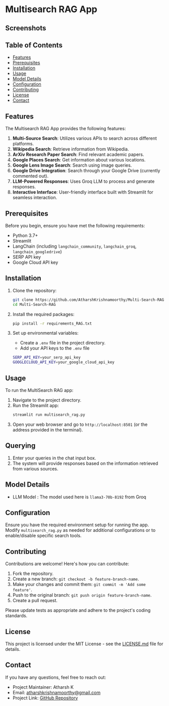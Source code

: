 # Multisearch RAG App

## Screenshots



## Table of Contents
- [Features](#features)
- [Prerequisites](#prerequisites)
- [Installation](#installation)
- [Usage](#usage)
- [Model Details](#model-details)
- [Configuration](#configuration)
- [Contributing](#contributing)
- [License](#license)
- [Contact](#contact)

## Features
The Multisearch RAG App provides the following features:
1. **Multi-Source Search**: Utilizes various APIs to search across different platforms.
2. **Wikipedia Search**: Retrieve information from Wikipedia.
3. **ArXiv Research Paper Search**: Find relevant academic papers.
4. **Google Places Search**: Get information about various locations.
5. **Google Lens Image Search**: Search using image queries.
6. **Google Drive Integration**: Search through your Google Drive (currently commented out).
7. **LLM-Powered Responses**: Uses Groq LLM to process and generate responses.
8. **Interactive Interface**: User-friendly interface built with Streamlit for seamless interaction.

## Prerequisites
Before you begin, ensure you have met the following requirements:
- Python 3.7+
- Streamlit
- LangChain (including `langchain_community`, `langchain_groq`, `langchain_googledrive`)
- SERP API key
- Google Cloud API key

## Installation
1. Clone the repository:
   ```bash
   git clone https://github.com/AtharshKrishnamoorthy/Multi-Search-RAG.git
   cd Multi-Search-RAG

2. Install the required packages:
     ```bash
     pip install -r requirements_RAG.txt

3. Set up environmental variables:
   - Create a `.env` file in the project directory.
   - Add your API keys to the `.env` file

    ```bash
    SERP_API_KEY=your_serp_api_key
    GOOGLECLOUD_API_KEY=your_google_cloud_api_key

## Usage

To run the MultiSearch RAG app:
1. Navigate to the project directory.
2. Run the Streamlit app:
    ```bash
    streamlit run multisearch_rag.py
3. Open your web browser and go to `http://localhost:8501` (or the address provided in the terminal).

## Querying

1. Enter your queries in the chat input box.
2. The system will provide responses based on the information retrieved from various sources.

## Model Details

- LLM Model : The model used here is `llama3-70b-8192` from Groq

## Configuration

Ensure you have the required environment setup for running the app. Modify `multisearch_rag.py` as needed for additional configurations or to enable/disable specific search tools.

## Contributing

Contributions are welcome! Here's how you can contribute:

1. Fork the repository.
2. Create a new branch: `git checkout -b feature-branch-name`.
3. Make your changes and commit them: `git commit -m 'Add some feature'`.
4. Push to the original branch: `git push origin feature-branch-name`.
5. Create a pull request.

Please update tests as appropriate and adhere to the project's coding standards.

## License
This project is licensed under the MIT License - see the [LICENSE.md](LICENSE.md) file for details.

## Contact

If you have any questions, feel free to reach out:

- Project Maintainer: Atharsh K
- Email: atharshkrishnamoorthy@gmail.com
- Project Link: [GitHub Repository](https://github.com/AtharshKrishnamoorthy/Multi-Search-RAG)
